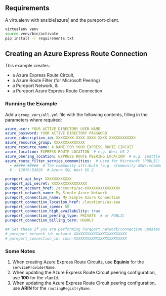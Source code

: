 ## Requirements
A virtualenv with ansible[azure] and the pureport-client.

```bash
virtualenv venv
source venv/bin/activate
pip install -r requirements.txt
```

## Creating an Azure Express Route Connection
This example creates:
- a Azure Express Route Circuit,
- a Azure Route Filter (for Microsoft Peering)
- a Pureport Network, & 
- a Pureport Azure Express Route Connection

### Running the Example
Add a `group_vars/all.yml` file with the following contents, filling in the parameters where required:

```yaml
azure_user: YOUR ACTIVE DIRECTORY USER NAME
azure_password: YOUR ACTIVE DIRECTORY PASSWORD
azure_subscription_id: XXXXXXXX-XXXX-XXXX-XXXX-XXXXXXXXXXXX
azure_resource_group: XXXXXXXXXXXXXX
azure_resource_name: A NAME FOR YOUR EXPRESS ROUTE CIRCUIT
azure_location: EXPRESS ROUTE LOCATION  # e.g. West US 2
azure_peering_location: EXPRESS ROUTE PEERING LOCATION  # e.g. Seattle
azure_route_filter_service_communities:  # Used for Microsoft (PUBLIC) Peering, adds Microsoft route propagation
  - #####:#####  # The community attribute (e.g. <Community ASN>:<Community Attribute>)
  # - 12076:53026  # Azure SQL West US 2

pureport_api_key: XXXXXXXXXXXX
pureport_api_secret: XXXXXXXXXXXXXXXX
pureport_account_href: /accounts/ac-XXXXXXXXXXXXXXXX
pureport_network_name: My Simple Azure Network
pureport_connection_name: My Simple Azure Connection
pureport_connection_location_href: /locations/us-sea
pureport_connection_speed: 50
pureport_connection_high_availability: true
pureport_connection_peering_type: PRIVATE  # or PUBLIC
pureport_connection_billing_term: HOURLY

## Set these if you are performing Pureport network/connection updates
# pureport_network_id: network-XXXXXXXXXXXXXXXXXXXXXXXX
# pureport_connection_id: conn-XXXXXXXXXXXXXXXXXXXXXXXX
```

### Some Notes
1. When creating Azure Express Route Circuits, use **Equinix** for the `serviceProviderName`.
2. When updating the Azure Express Route Circuit peering configuration, use **100** for the `vlanId`.
3. When updating the Azure Express Route Circuit peering configuration, use **ARIN** for the `routingRegistryName`.
